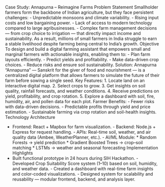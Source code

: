 Case Study: Annapurna – Reimagine Farms
Problem Statement
Smallholder farmers form the backbone of Indian agriculture, but they face persistent challenges: - Unpredictable monsoons and climate variability. - Rising input costs and low bargaining power. - Lack of access to modern technology compared to large agribusinesses. - Complex farm management decisions — from crop choice to irrigation — that directly impact income and sustainability. As a result, millions of small farmers in India struggle to earn a stable livelihood despite farming being central to India’s growth.
Objective
To design and build a digital farming assistant that empowers small and marginal farmers with actionable insights, enabling them to: - Plan farm layouts efficiently. - Predict yields and profitability. - Make data-driven crop choices. - Reduce risks and ensure soil sustainability.
Solution: Annapurna
“Annapurna” — Sanskrit for the giver of food and nourishment — is a centralized digital platform that allows farmers to simulate the future of their farm before sowing a single seed. Key Features: 1. Locate land on an interactive digital map. 2. Select crops to grow. 3. Get insights on soil quality, rainfall forecasts, and weather conditions. 4. Receive predictions on yield, profitability, and crop rotation. 5. Explore a dashboard with soil, fire, humidity, air, and pollen data for each plot. Farmer Benefits: - Fewer risks with data-driven decisions. - Predictable profits through yield and price estimation. - Sustainable farming via crop rotation and soil-health insights.
Technology Architecture
- Frontend: React + Mapbox for farm visualization. - Backend: Node.js + Express for request handling. - APIs: Real-time soil, weather, and air quality data (Ambee, WeatherPlanner, etc.). - AI/ML Module: * Random Forests → yield prediction * Gradient
Boosted Trees → crop–soil matching * LSTMs → weather and seasonal forecasting
Implementation Highlights
- Built functional prototype in 24 hours during SIH Hackathon. - Developed Crop Suitability Score system (1–10) based on soil, humidity, and weather data. - Created a dashboard with real-time farm insights and color-coded visualizations. - Designed system for scalability and reusability — modular frontend, backend, and analysis layer.

